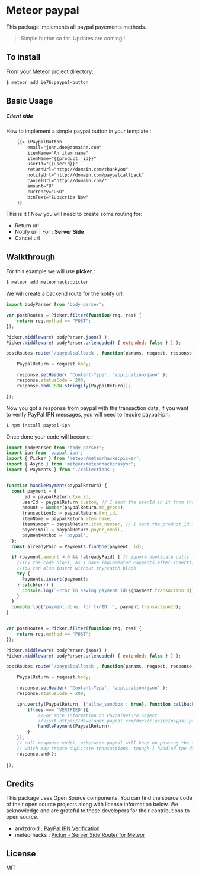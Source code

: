# Meteor paypal
This package implements all paypal payements methods.

> Simple button so far. Updates are coming !

## To install
From your Meteor project directory:
```sh
$ meteor add ie76:paypal-button
```
## Basic Usage

##### Client side
How to implement a simple paypal button in your template :
```html
    {{> iPaypalButton
        email="john.doe@domaine.com"
        itemName="An item name"
        itemName="{{product._id}}"
        userId="{{userId}}"
        returnUrl="http://domain.com/thankyou"
        notifyUrl="http://domain.com/paypalcallback"
        cancelUrl="http://domain.com/"
        amount="9"
        currency="USD"
        btnText="Subscribe Now"
    }}
```
This is it ! Now you will need to create some routing for:
* Return url
* Notify url | For : **Server Side**
* Cancel url

## Walkthrough
For this example we will use __picker__ :
```sh
$ meteor add meteorhacks:picker
```
We will create a backend route for the notify url.
```js
import bodyParser from 'body-parser';

var postRoutes = Picker.filter(function(req, res) {
    return req.method == "POST";
});

Picker.middleware( bodyParser.json() );
Picker.middleware( bodyParser.urlencoded( { extended: false } ) );

postRoutes.route('/paypalcallback', function(params, request, response, next) {

    PaypalReturn = request.body;

    response.setHeader( 'Content-Type', 'application/json' );
    response.statusCode = 200;
    response.end(JSON.stringify(PaypalReturn));

});
```
Now you got a response from paypal with the transaction data, if you want to verify PayPal IPN messages, you will need to require paypal-ipn.
```sh
$ npm install paypal-ipn
```
Once done your code will become :
```js
import bodyParser from 'body-parser';
import ipn from 'paypal-ipn';
import { Picker } from 'meteor/meteorhacks:picker';
import { Async } from 'meteor/meteorhacks:async';
import { Payments } from './collections';


function handlePayment(paypalReturn) {
  const payment = {
      _id = paypalReturn.txn_id,
      userId = paypalReturn.custom, // I sent the userId in it from the HTML button component.
      amount = Number(paypalReturn.mc_gross),
      transactionId = paypalReturn.txn_id,   
      itemName = paypalReturn.item_name,
      itemNumber = paypalReturn.item_number, // I sent the product_id in it.
      payerEmail = paypalReturn.payer_email,
      paymentMethod = 'paypal',
  };
  const alreadyPaid = Payments.findOne(payment._id); 

  if (payment.amount > 0 && !alreadyPaid) { // ignore duplicate calls from paypal.
    //Try the code block, as i have implemented Payments.after.insert() hook, which may throw an exception.
    //You can also insert without try/catch block.
    try {     
      Payments.insert(payment);
    } catch(err) {
      console.log(`Error in saving payment id(${payment.transactionId}): `, err);
    }
  }
  console.log('payment done, for txnID: ', payment.transactionId);
}


var postRoutes = Picker.filter(function(req, res) {
    return req.method == "POST";
});

Picker.middleware( bodyParser.json() );
Picker.middleware( bodyParser.urlencoded( { extended: false } ) );

postRoutes.route('/paypalcallback', function(params, request, response, next) {

    PaypalReturn = request.body;

    response.setHeader( 'Content-Type', 'application/json' );
    response.statusCode = 200;

    ipn.verify(PaypalReturn, {'allow_sandbox': true}, function callback(err, mes) {
        if(mes === 'VERIFIED'){
            //For more information on PaypalReturn object
            //Visit https://developer.paypal.com/docs/classic/paypal-payments-standard/integration-guide/Appx_websitestandard_htmlvariables/
            handlePayment(PaypalReturn);
        }
    });
    // call response.end(), otherwise paypal will keep on posting the data on the notify_url.
    // which may create duplicate transactions, though i handled the duplicate check in the handle payment.
    response.end(); 
    
});

```

## Credits
This package uses Open Source components. You can find the source code of their open source projects along with license information below. We acknowledge and are grateful to these developers for their contributions to open source.

* andzdroid : [PayPal IPN Verification](https://github.com/andzdroid/paypal-ipn)
* meteorhacks : [Picker - Server Side Router for Meteor](https://github.com/meteorhacks/picker)


License
----

MIT
